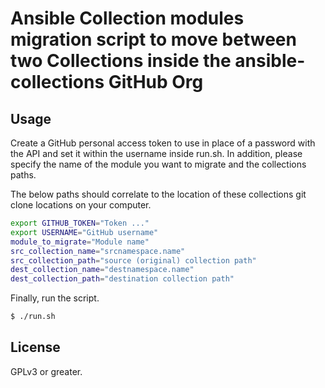 # Ansible Collection modules migration script to move between two Collections inside the ansible-collections GitHub Org

## Usage
Create a GitHub personal access token to use in place of a password with the API and set it within the username inside run.sh. In addition, please specify the name of the module you want to migrate and the collections paths.

The below paths should correlate to the location of these collections git clone locations on your computer.
```bash
export GITHUB_TOKEN="Token ..."
export USERNAME="GitHub username"
module_to_migrate="Module name"
src_collection_name="srcnamespace.name"
src_collection_path="source (original) collection path"
dest_collection_name="destnamespace.name"
dest_collection_path="destination collection path"
```

Finally, run the script.
```bash
$ ./run.sh
```

## License

GPLv3 or greater.
